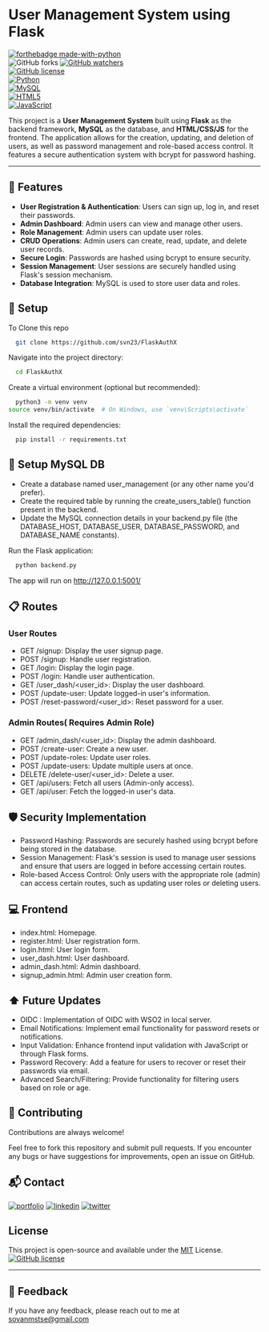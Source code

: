 
# User Management System using Flask

[![forthebadge made-with-python](http://ForTheBadge.com/images/badges/made-with-python.svg)](https://www.python.org/)  
![GitHub forks](https://img.shields.io/github/forks/svn23/FlaskAuthX.svg?style=social&label=Fork)
[![GitHub watchers](https://img.shields.io/github/watchers/svn23/FlaskAuthX.svg?style=social&label=Watch)](https://github.com/svn23/FlaskAuthX/watchers/)  
[![GitHub license](https://img.shields.io/github/license/your-username/your-repository.svg)](https://github.com/svn23/FlaskAuthX/blob/master/LICENSE)  
[![Python](https://img.shields.io/badge/python-3.8-blue.svg)](https://www.python.org/)  
[![MySQL](https://img.shields.io/badge/MySQL-005C84?style=for-the-badge&logo=mysql&logoColor=white)](https://www.mysql.com/)  
[![HTML5](https://img.shields.io/badge/HTML5-E34F26?style=for-the-badge&logo=html5&logoColor=white)](https://developer.mozilla.org/en-US/docs/Web/HTML)  
[![JavaScript](https://img.shields.io/badge/JavaScript-333333?style=for-the-badge&logo=javascript&logoColor=F7DF1E)](https://www.javascript.com/)

This project is a **User Management System** built using **Flask** as the backend framework, **MySQL** as the database, and **HTML/CSS/JS** for the frontend. The application allows for the creation, updating, and deletion of users, as well as password management and role-based access control. It features a secure authentication system with bcrypt for password hashing.

---


## :rocket: Features

- **User Registration & Authentication**: Users can sign up, log in, and reset their passwords.
- **Admin Dashboard**: Admin users can view and manage other users.
- **Role Management**: Admin users can update user roles.
- **CRUD Operations**: Admin users can create, read, update, and delete user records.
- **Secure Login**: Passwords are hashed using bcrypt to ensure security.
- **Session Management**: User sessions are securely handled using Flask's session mechanism.
- **Database Integration**: MySQL is used to store user data and roles.


## :wrench: Setup

To Clone this repo

```bash
  git clone https://github.com/svn23/FlaskAuthX

```
Navigate into the project directory:

```bash
  cd FlaskAuthX

```

Create a virtual environment (optional but recommended):

```bash
  python3 -m venv venv
source venv/bin/activate  # On Windows, use `venv\Scripts\activate`


```

Install the required dependencies:

```bash
  pip install -r requirements.txt


```

## :floppy_disk: Setup MySQL DB
* Create a database named user_management (or any other name you'd prefer).
* Create the required table by running the create_users_table() function present in the backend.
* Update the MySQL connection details in your backend.py file (the DATABASE_HOST, DATABASE_USER, DATABASE_PASSWORD, and DATABASE_NAME constants).



Run the Flask application:

```bash
  python backend.py

```

The app will run on http://127.0.0.1:5001/


## :clipboard: Routes
### User Routes
* GET /signup: Display the user signup page.
* POST /signup: Handle user registration.
* GET /login: Display the login page.
* POST /login: Handle user authentication.
* GET /user_dash/<user_id>: Display the user dashboard.
* POST /update-user: Update logged-in user's information.
* POST /reset-password/<user_id>: Reset password for a user.

### Admin Routes( Requires Admin Role)

* GET /admin_dash/<user_id>: Display the admin dashboard.
* POST /create-user: Create a new user.
* POST /update-roles: Update user roles.
* POST /update-users: Update multiple users at once.
* DELETE /delete-user/<user_id>: Delete a user.
* GET /api/users: Fetch all users (Admin-only access).
* GET /api/user: Fetch the logged-in user's data.

## :shield: Security Implementation

* Password Hashing: Passwords are securely hashed using bcrypt before being stored in the database.
* Session Management: Flask's session is used to manage user sessions and ensure that users are logged in before accessing certain routes.
* Role-based Access Control: Only users with the appropriate role (admin) can access certain routes, such as updating user roles or deleting users.
## :computer: Frontend

* index.html: Homepage.
* register.html: User registration form.
* login.html: User login form.
* user_dash.html: User dashboard.
* admin_dash.html: Admin dashboard.
* signup_admin.html: Admin user creation form.
## :arrow_up: Future Updates

* OIDC : Implementation of OIDC with WSO2 in local server.
* Email Notifications: Implement email functionality for password resets or notifications.
* Input Validation: Enhance frontend input validation with JavaScript or through Flask forms.
* Password Recovery: Add a feature for users to recover or reset their passwords via email.
* Advanced Search/Filtering: Provide functionality for filtering users based on role or age.
## :handshake: Contributing

Contributions are always welcome!

Feel free to fork this repository and submit pull requests. If you encounter any bugs or have suggestions for improvements, open an issue on GitHub.

## :mailbox_with_mail: Contact
[![portfolio](https://img.shields.io/badge/my_portfolio-000?style=for-the-badge&logo=ko-fi&logoColor=white)](https://sovanmstse.wixsite.com/mysite)
[![linkedin](https://img.shields.io/badge/linkedin-0A66C2?style=for-the-badge&logo=linkedin&logoColor=white)](https://www.linkedin.com/in/sovan-sen-23dec/)
[![twitter](https://img.shields.io/badge/twitter-1DA1F2?style=for-the-badge&logo=twitter&logoColor=white)](https://twitter.com/SovanSen23)





## License

This project is open-source and available under the
[MIT](https://choosealicense.com/licenses/mit/)
License.
[![GitHub license](https://img.shields.io/github/license/Naereen/StrapDown.js.svg)](https://github.com/Naereen/StrapDown.js/blob/master/LICENSE)

---

## :microphone: Feedback
If you have any feedback, please reach out to me at sovanmstse@gmail.com
